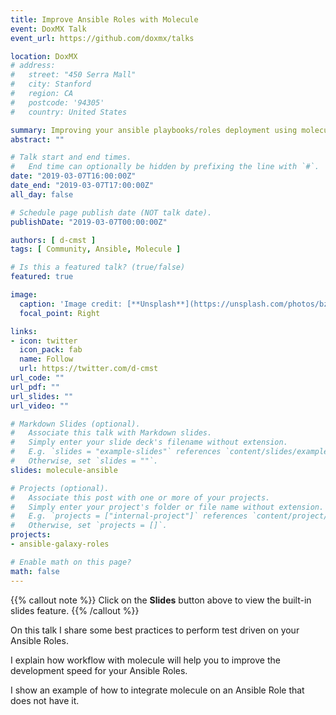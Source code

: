 ```yaml
---
title: Improve Ansible Roles with Molecule
event: DoxMX Talk
event_url: https://github.com/doxmx/talks

location: DoxMX
# address:
#   street: "450 Serra Mall"
#   city: Stanford
#   region: CA
#   postcode: '94305'
#   country: United States

summary: Improving your ansible playbooks/roles deployment using molecule for test driven.
abstract: ""

# Talk start and end times.
#   End time can optionally be hidden by prefixing the line with `#`.
date: "2019-03-07T16:00:00Z"
date_end: "2019-03-07T17:00:00Z"
all_day: false

# Schedule page publish date (NOT talk date).
publishDate: "2019-03-07T00:00:00Z"

authors: [ d-cmst ]
tags: [ Community, Ansible, Molecule ]

# Is this a featured talk? (true/false)
featured: true

image:
  caption: 'Image credit: [**Unsplash**](https://unsplash.com/photos/bzdhc5b3Bxs)'
  focal_point: Right

links:
- icon: twitter
  icon_pack: fab
  name: Follow
  url: https://twitter.com/d-cmst
url_code: ""
url_pdf: ""
url_slides: ""
url_video: ""

# Markdown Slides (optional).
#   Associate this talk with Markdown slides.
#   Simply enter your slide deck's filename without extension.
#   E.g. `slides = "example-slides"` references `content/slides/example-slides.md`.
#   Otherwise, set `slides = ""`.
slides: molecule-ansible

# Projects (optional).
#   Associate this post with one or more of your projects.
#   Simply enter your project's folder or file name without extension.
#   E.g. `projects = ["internal-project"]` references `content/project/deep-learning/index.md`.
#   Otherwise, set `projects = []`.
projects:
- ansible-galaxy-roles

# Enable math on this page?
math: false
---
```


{{% callout note %}}
Click on the **Slides** button above to view the built-in slides feature.
{{% /callout %}}

On this talk I share some best practices to perform test driven on your Ansible Roles.

I explain how workflow with molecule will help you to improve the development speed for your Ansible Roles.

I show an example of how to integrate molecule on an Ansible Role that does not have it.
